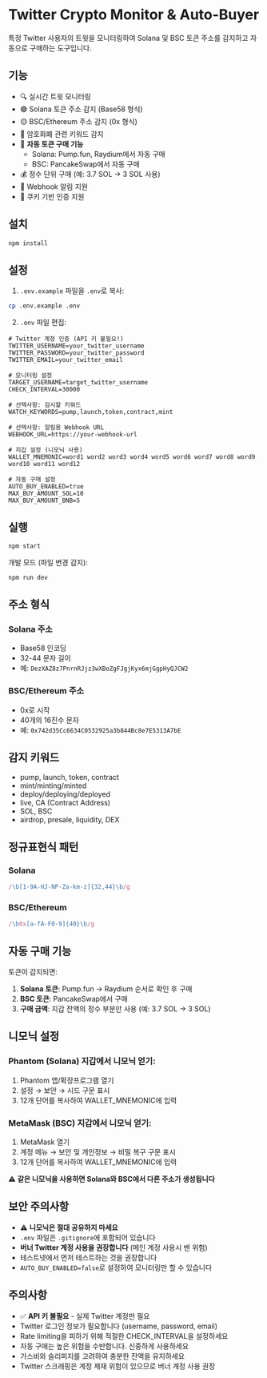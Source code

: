 # Twitter Crypto Monitor & Auto-Buyer

특정 Twitter 사용자의 트윗을 모니터링하여 Solana 및 BSC 토큰 주소를 감지하고 자동으로 구매하는 도구입니다.

## 기능

- 🔍 실시간 트윗 모니터링
- 🟣 Solana 토큰 주소 감지 (Base58 형식)
- 🟡 BSC/Ethereum 주소 감지 (0x 형식)
- 🔑 암호화폐 관련 키워드 감지
- 🚀 **자동 토큰 구매 기능**
  - Solana: Pump.fun, Raydium에서 자동 구매
  - BSC: PancakeSwap에서 자동 구매
- 💰 정수 단위 구매 (예: 3.7 SOL → 3 SOL 사용)
- 🔔 Webhook 알림 지원
- 🍪 쿠키 기반 인증 지원

## 설치

```bash
npm install
```

## 설정

1. `.env.example` 파일을 `.env`로 복사:
```bash
cp .env.example .env
```

2. `.env` 파일 편집:
```env
# Twitter 계정 인증 (API 키 불필요!)
TWITTER_USERNAME=your_twitter_username
TWITTER_PASSWORD=your_twitter_password  
TWITTER_EMAIL=your_twitter_email

# 모니터링 설정
TARGET_USERNAME=target_twitter_username
CHECK_INTERVAL=30000

# 선택사항: 감시할 키워드
WATCH_KEYWORDS=pump,launch,token,contract,mint

# 선택사항: 알림용 Webhook URL
WEBHOOK_URL=https://your-webhook-url

# 지갑 설정 (니모닉 사용)
WALLET_MNEMONIC=word1 word2 word3 word4 word5 word6 word7 word8 word9 word10 word11 word12

# 자동 구매 설정
AUTO_BUY_ENABLED=true
MAX_BUY_AMOUNT_SOL=10
MAX_BUY_AMOUNT_BNB=5
```

## 실행

```bash
npm start
```

개발 모드 (파일 변경 감지):
```bash
npm run dev
```

## 주소 형식

### Solana 주소
- Base58 인코딩
- 32-44 문자 길이
- 예: `DezXAZ8z7PnrnRJjz3wXBoZgFJgjKyx6mjGgpHyQJCW2`

### BSC/Ethereum 주소
- 0x로 시작
- 40개의 16진수 문자
- 예: `0x742d35Cc6634C0532925a3b844Bc8e7E5313A7bE`

## 감지 키워드

- pump, launch, token, contract
- mint/minting/minted
- deploy/deploying/deployed
- live, CA (Contract Address)
- SOL, BSC
- airdrop, presale, liquidity, DEX

## 정규표현식 패턴

### Solana
```javascript
/\b[1-9A-HJ-NP-Za-km-z]{32,44}\b/g
```

### BSC/Ethereum
```javascript
/\b0x[a-fA-F0-9]{40}\b/g
```

## 자동 구매 기능

토큰이 감지되면:
1. **Solana 토큰**: Pump.fun → Raydium 순서로 확인 후 구매
2. **BSC 토큰**: PancakeSwap에서 구매
3. **구매 금액**: 지갑 잔액의 정수 부분만 사용 (예: 3.7 SOL → 3 SOL)

## 니모닉 설정

### Phantom (Solana) 지갑에서 니모닉 얻기:
1. Phantom 앱/확장프로그램 열기
2. 설정 → 보안 → 시드 구문 표시
3. 12개 단어를 복사하여 WALLET_MNEMONIC에 입력

### MetaMask (BSC) 지갑에서 니모닉 얻기:
1. MetaMask 열기  
2. 계정 메뉴 → 보안 및 개인정보 → 비밀 복구 구문 표시
3. 12개 단어를 복사하여 WALLET_MNEMONIC에 입력

⚠️ **같은 니모닉을 사용하면 Solana와 BSC에서 다른 주소가 생성됩니다**

## 보안 주의사항

- ⚠️ **니모닉은 절대 공유하지 마세요**
- `.env` 파일은 `.gitignore`에 포함되어 있습니다
- **버너 Twitter 계정 사용을 권장합니다** (메인 계정 사용시 밴 위험)
- 테스트넷에서 먼저 테스트하는 것을 권장합니다
- `AUTO_BUY_ENABLED=false`로 설정하여 모니터링만 할 수 있습니다

## 주의사항

- ✅ **API 키 불필요** - 실제 Twitter 계정만 필요
- Twitter 로그인 정보가 필요합니다 (username, password, email)
- Rate limiting을 피하기 위해 적절한 CHECK_INTERVAL을 설정하세요
- 자동 구매는 높은 위험을 수반합니다. 신중하게 사용하세요
- 가스비와 슬리피지를 고려하여 충분한 잔액을 유지하세요
- Twitter 스크래핑은 계정 제재 위험이 있으므로 버너 계정 사용 권장